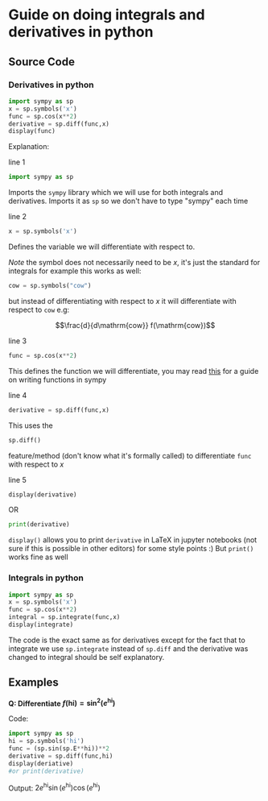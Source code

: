 # Guide on doing integrals and derivatives in python

## Source Code

### Derivatives in python
```py
import sympy as sp
x = sp.symbols('x')
func = sp.cos(x**2)
derivative = sp.diff(func,x)
display(func)
```

Explanation:

line 1
```py
import sympy as sp
```
Imports the ```sympy``` library which we will use for both integrals and derivatives. Imports it as ```sp``` so we don't have to type "sympy" each time

line 2
```py
x = sp.symbols('x')
```
Defines the variable we will differentiate with respect to. 

*Note* the symbol does not necessarily need to be $x$, it's just the standard for integrals for example this works as well:
```py
cow = sp.symbols("cow")
```
but instead of differentiating with respect to $x$ it will differentiate with respect to ```cow``` e.g:

$$\frac{d}{d\mathrm{cow}} f(\mathrm{cow})$$

line 3
```py
func = sp.cos(x**2)
```
This defines the function we will differentiate, you may read [this](https://docs.sympy.org/latest/modules/functions/index.html) for a guide on writing functions in sympy

line 4
```py
derivative = sp.diff(func,x)
```
This uses the 
```py
sp.diff()
```
feature/method (don't know what it's formally called) to differentiate ```func``` with respect to $x$

line 5
```py
display(derivative)
```
OR
```py
print(derivative)
```
```display()``` allows you to print ```derivative``` in LaTeX in jupyter notebooks (not sure if this is possible in other editors) for some style points :)
But ```print()``` works fine as well

### Integrals in python
```py
import sympy as sp
x = sp.symbols('x')
func = sp.cos(x**2)
integral = sp.integrate(func,x)
display(integrate)
```
The code is the exact same as for derivatives except for the fact that to integrate we use ```sp.integrate``` instead of ```sp.diff``` and the derivative was changed to integral should be self explanatory.

## Examples

**Q: Differentiate $f(\mathrm{hi}) = \sin^2(e^{\mathrm{hi}})$**

Code:
```py
import sympy as sp
hi = sp.symbols('hi')
func = (sp.sin(sp.E**hi))**2
derivative = sp.diff(func,hi)
display(deriative)
#or print(derivative)
```
Output:
$2e^{\mathrm{hi}}\sin(e^{\mathrm{hi}})\cos(e^{\mathrm{hi}})$

